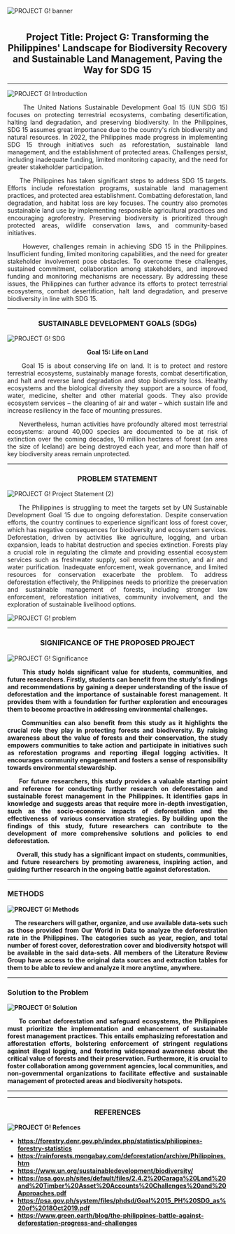 

![PROJECT G! banner](https://github.com/Ays-Kofi/Project-G/assets/95678168/1ec5d3fe-4938-4fa4-acca-724a5d35d083)

# <h2 align="center">Project Title: Project G: Transforming the Philippines' Landscape for Biodiversity Recovery and Sustainable Land Management, Paving the Way for SDG 15</h2>

***

![PROJECT G! Introduction](https://github.com/Ays-Kofi/Project-G/assets/95678168/5c544fe1-8a24-49b5-a2ca-d46d4b3f380a)




<p align="justify">&nbsp;&nbsp;&nbsp;&nbsp;&nbsp;The United Nations Sustainable Development Goal 15 (UN SDG 15) focuses on protecting terrestrial ecosystems, combating desertification, halting land degradation, and preserving biodiversity. In the Philippines, SDG 15 assumes great importance due to the country's rich biodiversity and natural resources. In 2022, the Philippines made progress in implementing SDG 15 through initiatives such as reforestation, sustainable land management, and the establishment of protected areas. Challenges persist, including inadequate funding, limited monitoring capacity, and the need for greater stakeholder participation.</p>

  <p align="justify">&nbsp;&nbsp;&nbsp;&nbsp;&nbsp;The Philippines has taken significant steps to address SDG 15 targets. Efforts include reforestation programs, sustainable land management practices, and protected area establishment. Combatting deforestation, land degradation, and habitat loss are key focuses. The country also promotes sustainable land use by implementing responsible agricultural practices and encouraging agroforestry. Preserving biodiversity is prioritized through protected areas, wildlife conservation laws, and community-based initiatives.</p>

<p align="justify">&nbsp;&nbsp;&nbsp;&nbsp;&nbsp;However, challenges remain in achieving SDG 15 in the Philippines. Insufficient funding, limited monitoring capabilities, and the need for greater stakeholder involvement pose obstacles. To overcome these challenges, sustained commitment, collaboration among stakeholders, and improved funding and monitoring mechanisms are necessary. By addressing these issues, the Philippines can further advance its efforts to protect terrestrial ecosystems, combat desertification, halt land degradation, and preserve biodiversity in line with SDG 15.</p>

***

<h3 align="center">SUSTAINABLE DEVELOPMENT GOALS (SDGs)</h3>

![PROJECT G! SDG](https://github.com/Ays-Kofi/Project-G/assets/95678168/a40d1deb-9c96-464e-be38-ccd4c1b3bcce)


<p align="center"><strong>Goal 15: Life on Land</strong></p>
<p align="justify">&nbsp;&nbsp;&nbsp;&nbsp;&nbsp;Goal 15 is about conserving life on land. It is to protect and restore terrestrial ecosystems, sustainably manage forests, combat desertification, and halt and reverse land degradation and stop biodiversity loss. Healthy ecosystems and the biological diversity they support are a source of food, water, medicine, shelter and other material goods. They also provide ecosystem services – the cleaning of air and water – which sustain life and increase resiliency in the face of mounting pressures.</p>
<p align="justify">&nbsp;&nbsp;&nbsp;&nbsp;&nbsp;Nevertheless, human activities have profoundly altered most terrestrial ecosystems: around 40,000 species are documented to be at risk of extinction over the coming decades, 10 million hectares of forest (an area the size of Iceland) are being destroyed each year, and more than half of key biodiversity areas remain unprotected.
</p>


***

<h3 align="center">PROBLEM STATEMENT</h3>

![PROJECT G! Project Statement (2)](https://github.com/Ays-Kofi/Project-G/assets/95678168/08186291-0061-4b62-b6bb-8fdff0ac1f3c)

<p align="justify">&nbsp;&nbsp;&nbsp;&nbsp;&nbsp;The Philippines is struggling to meet the targets set by UN Sustainable Development Goal 15 due to ongoing deforestation. Despite conservation efforts, the country continues to experience significant loss of forest cover, which has negative consequences for biodiversity and ecosystem services. Deforestation, driven by activities like agriculture, logging, and urban expansion, leads to habitat destruction and species extinction. Forests play a crucial role in regulating the climate and providing essential ecosystem services such as freshwater supply, soil erosion prevention, and air and water purification. Inadequate enforcement, weak governance, and limited resources for conservation exacerbate the problem. To address deforestation effectively, the Philippines needs to prioritize the preservation and sustainable management of forests, including stronger law enforcement, reforestation initiatives, community involvement, and the exploration of sustainable livelihood options.</p>

![PROJECT G! problem](https://github.com/Ays-Kofi/Project-G/assets/95678168/4bf383b5-cafc-423a-9b6d-94c62390de60)

***

<h3 align="center">SIGNIFICANCE OF THE PROPOSED PROJECT</h3> 

![PROJECT G! Significance](https://github.com/Ays-Kofi/Project-G/assets/95678168/3f8696f2-102d-4e38-a4af-fd2f257fa417)

<p align="justify">&nbsp;&nbsp;&nbsp;&nbsp;&nbsp;<strong>This study holds significant value for students, communities, and future researchers. Firstly, students can benefit from the study's findings and recommendations by gaining a deeper understanding of the issue of deforestation and the importance of sustainable forest management. It provides them with a foundation for further exploration and encourages them to become proactive in addressing environmental challenges.</p>

<p align="justify">&nbsp;&nbsp;&nbsp;&nbsp;&nbsp;<strong>Communities can also benefit from this study as it highlights the crucial role they play in protecting forests and biodiversity. By raising awareness about the value of forests and their conservation, the study empowers communities to take action and participate in initiatives such as reforestation programs and reporting illegal logging activities. It encourages community engagement and fosters a sense of responsibility towards environmental stewardship.</p>

<p align="justify">&nbsp;&nbsp;&nbsp;&nbsp;&nbsp;<strong>For future researchers, this study provides a valuable starting point and reference for conducting further research on deforestation and sustainable forest management in the Philippines. It identifies gaps in knowledge and suggests areas that require more in-depth investigation, such as the socio-economic impacts of deforestation and the effectiveness of various conservation strategies. By building upon the findings of this study, future researchers can contribute to the development of more comprehensive solutions and policies to end deforestation.</p>

<p align="justify">&nbsp;&nbsp;&nbsp;&nbsp;&nbsp;<strong>Overall, this study has a significant impact on students, communities, and future researchers by promoting awareness, inspiring action, and guiding further research in the ongoing battle against deforestation.</p>

***

<h3>METHODS</h3>

![PROJECT G! Methods](https://github.com/Ays-Kofi/Project-G/assets/95678168/0462715f-4df0-40d3-ac15-cd4ca10eecd0)


<p align="justify">&nbsp;&nbsp;&nbsp;&nbsp;&nbsp;The researchers will gather, organize, and use available data-sets such as those provided from Our World in Data to analyze the deforestration rate in the Philippines. The categories such as year, region, and total number of forest cover, deforestration cover and biodiversity hotspot will be available in the said data-sets. All members of the Literature Review Group have access to the original data sources and extraction tables for them to be able to review and analyze it more anytime, anywhere.</p>

***

<h3>Solution to the Problem</h3>

![PROJECT G! Solution](https://github.com/Ays-Kofi/Project-G/assets/95678168/dd5a2410-8614-4da2-a105-7b1400aa99f6)


<p align="justify">&nbsp;&nbsp;&nbsp;&nbsp;&nbsp;To combat deforestation and safeguard ecosystems, the Philippines must prioritize the implementation and enhancement of sustainable forest management practices. This entails emphasizing reforestation and afforestation efforts, bolstering enforcement of stringent regulations against illegal logging, and fostering widespread awareness about the critical value of forests and their preservation. Furthermore, it is crucial to foster collaboration among government agencies, local communities, and non-governmental organizations to facilitate effective and sustainable management of protected areas and biodiversity hotspots.<p>

***







***
<h3 align="center">REFERENCES</h3>

![PROJECT G! Refences](https://github.com/Ays-Kofi/Project-G/assets/95678168/34e732fd-fd26-45d8-8470-66e3292a87d5)


* https://forestry.denr.gov.ph/index.php/statistics/philippines-forestry-statistics
* https://rainforests.mongabay.com/deforestation/archive/Philippines.htm
* https://www.un.org/sustainabledevelopment/biodiversity/
* https://psa.gov.ph/sites/default/files/2.4.2%20Caraga%20Land%20and%20Timber%20Asset%20Accounts%20Challenges%20and%20Approaches.pdf
* https://psa.gov.ph/system/files/phdsd/Goal%2015_PH%20SDG_as%20of%2018Oct2019.pdf
* https://www.green.earth/blog/the-philippines-battle-against-deforestation-progress-and-challenges




